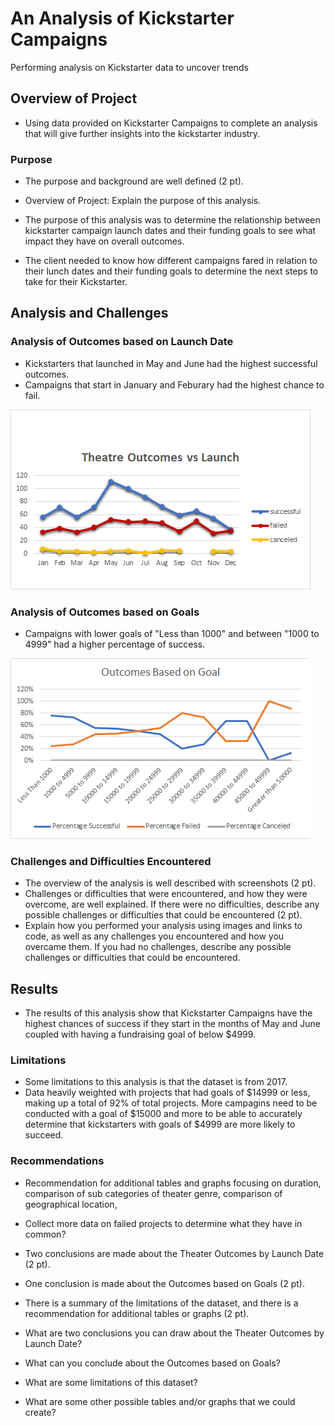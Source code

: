# An Analysis of Kickstarter Campaigns
Performing analysis on Kickstarter data to uncover trends

## Overview of Project
* Using data provided on Kickstarter Campaigns to complete an analysis that will give further insights into the kickstarter industry.

### Purpose
* The purpose and background are well defined (2 pt).
* Overview of Project: Explain the purpose of this analysis.

* The purpose of this analysis was to determine the relationship between kickstarter campaign launch dates and their funding goals to see what impact they have on overall outcomes.
* The client needed to know how different campaigns fared in relation to their lunch dates and their funding goals to determine the next steps to take for their Kickstarter.

## Analysis and Challenges

### Analysis of Outcomes based on Launch Date
* Kickstarters that launched in May and June had the highest successful outcomes.
* Campaigns that start in January and Feburary had the highest chance to fail.

![goals](Theatre_Outcomes_vs_Launch.png)

### Analysis of Outcomes based on Goals
* Campaigns with lower goals of "Less than 1000" and between "1000 to 4999" had a higher percentage of success.

![goals](Outcomes_vs_Goals.png)

### Challenges and Difficulties Encountered
* The overview of the analysis is well described with screenshots (2 pt).
* Challenges or difficulties that were encountered, and how they were overcome, are well explained. If there were no difficulties, describe any possible challenges or difficulties that could be encountered (2 pt).
* Explain how you performed your analysis using images and links to code, as well as any challenges you encountered and how you overcame them. If you had no challenges, describe any possible challenges or difficulties that could be encountered.

## Results
* The results of this analysis show that Kickstarter Campaigns have the highest chances of success if they start in the months of May and June coupled with having a fundraising goal of below $4999.

### Limitations
* Some limitations to this analysis is that the dataset is from 2017.
* Data heavily weighted with projects that had goals of $14999 or less, making up a total of 92% of total projects. More campagins need to be conducted with a goal of $15000 and more to be able to accurately determine that kickstarters with goals of $4999 are more likely to succeed.

### Recommendations
* Recommendation for additional tables and graphs focusing on duration, comparison of sub categories of theater genre, comparison of geographical location, 
* Collect more data on failed projects to determine what they have in common?

* Two conclusions are made about the Theater Outcomes by Launch Date (2 pt).
* One conclusion is made about the Outcomes based on Goals (2 pt).
* There is a summary of the limitations of the dataset, and there is a recommendation for additional tables or graphs (2 pt).
* What are two conclusions you can draw about the Theater Outcomes by Launch Date?
* What can you conclude about the Outcomes based on Goals?
* What are some limitations of this dataset?
* What are some other possible tables and/or graphs that we could create?
